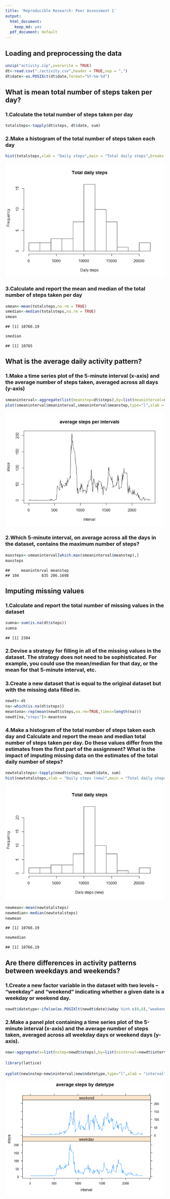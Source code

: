 ```yaml
---
title: 'Reproducible Research: Peer Assessment 1'
output:
  html_document:
    keep_md: yes
  pdf_document: default
---
```



## Loading and preprocessing the data

```r
unzip("activity.zip",overwrite = TRUE)
dt<-read.csv("./activity.csv",header = TRUE,sep = ",")
dt$date<-as.POSIXct(dt$date,format="%Y-%m-%d")
```




## What is mean total number of steps taken per day?
### 1.Calculate the total number of steps taken per day

```r
totalsteps<-tapply(dt$steps, dt$date, sum)
```
### 2.Make a histogram of the total number of steps taken each day

```r
hist(totalsteps,xlab = "Daily steps",main = "Total daily steps",breaks = 10)
```

![](PA1_template_files/figure-html/unnamed-chunk-3-1.png)<!-- -->

### 3.Calculate and report the mean and median of the total number of steps taken per day

```r
smean<-mean(totalsteps,na.rm = TRUE)
smedian<-median(totalsteps,na.rm = TRUE)
smean
```

```
## [1] 10766.19
```

```r
smedian
```

```
## [1] 10765
```



## What is the average daily activity pattern?
### 1.Make a time series plot of the 5-minute interval (x-axis) and the average number of steps taken, averaged across all days (y-axis)

```r
smeaninterval<-aggregate(list(meanstep=dt$steps),by=list(meaninterval=dt$interval),mean,na.rm=TRUE)
plot(smeaninterval$meaninterval,smeaninterval$meanstep,type="l",xlab = "interval",ylab = "steps",main = "average steps per intervals")
```

![](PA1_template_files/figure-html/unnamed-chunk-5-1.png)<!-- -->

### 2.Which 5-minute interval, on average across all the days in the dataset, contains the maximum number of steps?

```r
maxsteps<-smeaninterval[which.max(smeaninterval$meanstep),]
maxsteps
```

```
##     meaninterval meanstep
## 104          835 206.1698
```

## Imputing missing values
### 1.Calculate and report the total number of missing values in the dataset

```r
sumna<-sum(is.na(dt$steps))
sumna
```

```
## [1] 2304
```

### 2.Devise a strategy for filling in all of the missing values in the dataset. The strategy does not need to be sophisticated. For example, you could use the mean/median for that day, or the mean for that 5-minute interval, etc.

### 3.Create a new dataset that is equal to the original dataset but with the missing data filled in.

```r
newdt<-dt
na<-which(is.na(dt$steps))
meantona<-rep(mean(newdt$steps,na.rm=TRUE,times=length(na)))
newdt[na,"steps"]<-meantona
```

### 4.Make a histogram of the total number of steps taken each day and Calculate and report the mean and median total number of steps taken per day. Do these values differ from the estimates from the first part of the assignment? What is the impact of imputing missing data on the estimates of the total daily number of steps?

```r
newtotalsteps<-tapply(newdt$steps, newdt$date, sum)
hist(newtotalsteps,xlab = "Daily steps (new)",main = "Total daily steps",breaks = 10)
```

![](PA1_template_files/figure-html/unnamed-chunk-9-1.png)<!-- -->

```r
newmean<-mean(newtotalsteps)
newmedian<-median(newtotalsteps)
newmean
```

```
## [1] 10766.19
```

```r
newmedian
```

```
## [1] 10766.19
```


## Are there differences in activity patterns between weekdays and weekends?
### 1.Create a new factor variable in the dataset with two levels – “weekday” and “weekend” indicating whether a given date is a weekday or weekend day.

```r
newdt$datetype<-ifelse(as.POSIXlt(newdt$date)$wday %in% c(0,6),"weekend","weekday")
```

### 2.Make a panel plot containing a time series plot of the 5-minute interval (x-axis) and the average number of steps taken, averaged across all weekday days or weekend days (y-axis).

```r
new<-aggregate(x=list(nstep=newdt$steps),by=list(ninterval=newdt$interval,ndatetype=newdt$datetype),mean)

library(lattice)

xyplot(new$nstep~new$ninterval|new$ndatetype,type="l",xlab = "interval",ylab = "steps",main = "average steps by datetype",layout=c(1,2))
```

![](PA1_template_files/figure-html/unnamed-chunk-11-1.png)<!-- -->

